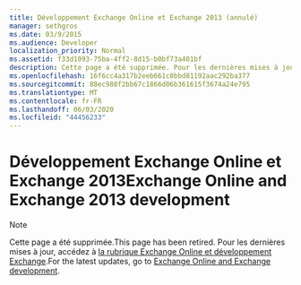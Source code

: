 ```yaml
---
title: Développement Exchange Online et Exchange 2013 (annulé)
manager: sethgros
ms.date: 03/9/2015
ms.audience: Developer
localization_priority: Normal
ms.assetid: f33d1093-75ba-4ff2-8d15-b0bf73a401bf
description: Cette page a été supprimée. Pour les dernières mises à jour, accédez à la rubrique Exchange Online et développement Exchange.
ms.openlocfilehash: 16f6cc4a317b2eeb661c0bbd81192aac292ba377
ms.sourcegitcommit: 88ec988f2bb67c1866d06b361615f3674a24e795
ms.translationtype: MT
ms.contentlocale: fr-FR
ms.lasthandoff: 06/03/2020
ms.locfileid: "44456233"
---
```

# <a name="exchange-online-and-exchange-2013-development"></a><span data-ttu-id="28ad9-104">Développement Exchange Online et Exchange 2013</span><span class="sxs-lookup"><span data-stu-id="28ad9-104">Exchange Online and Exchange 2013 development</span></span>

> [!NOTE] 
> <span data-ttu-id="28ad9-105">Cette page a été supprimée.</span><span class="sxs-lookup"><span data-stu-id="28ad9-105">This page has been retired.</span></span> <span data-ttu-id="28ad9-106">Pour les dernières mises à jour, accédez à [la rubrique Exchange Online et développement Exchange](exchange-server-development.md).</span><span class="sxs-lookup"><span data-stu-id="28ad9-106">For the latest updates, go to [Exchange Online and Exchange development](exchange-server-development.md).</span></span>

